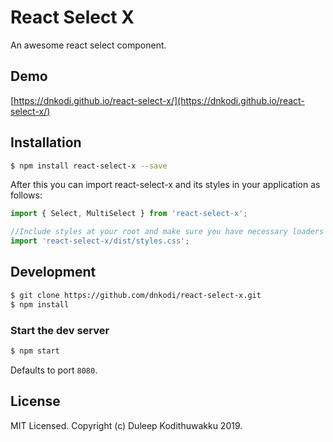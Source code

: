 # React Select X

An awesome react select component.

## Demo

[https://dnkodi.github.io/react-select-x/](https://dnkodi.github.io/react-select-x/)


## Installation

```bash
$ npm install react-select-x --save
```

After this you can import react-select-x and its styles in your application as follows:

```js
import { Select, MultiSelect } from 'react-select-x';

//Include styles at your root and make sure you have necessary loaders to handle css
import 'react-select-x/dist/styles.css';
```

## Development

```bash
$ git clone https://github.com/dnkodi/react-select-x.git
$ npm install
```

### Start the dev server

```bash
$ npm start
```

Defaults to port `8080`.


## License

MIT Licensed. Copyright (c) Duleep Kodithuwakku 2019.
